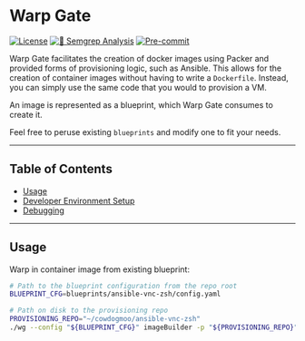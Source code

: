 # Warp Gate

[![License](https://img.shields.io/github/license/CowDogMoo/warpgate?label=License&style=flat&color=blue&logo=github)](https://github.com/CowDogMoo/warpgate/blob/main/LICENSE)
[![🚨 Semgrep Analysis](https://github.com/CowDogMoo/warpgate/actions/workflows/semgrep.yaml/badge.svg)](https://github.com/CowDogMoo/warpgate/actions/workflows/semgrep.yaml)
[![Pre-commit](https://github.com/CowDogMoo/warpgate/actions/workflows/pre-commit.yaml/badge.svg)](https://github.com/CowDogMoo/warpgate/actions/workflows/pre-commit.yaml)

Warp Gate facilitates the creation of docker images using Packer and
provided forms of provisioning logic, such as Ansible. This allows
for the creation of container images without having to write a
`Dockerfile`. Instead, you can simply use the same code that
you would to provision a VM.

An image is represented as a blueprint, which Warp Gate consumes
to create it.

Feel free to peruse existing `blueprints` and modify one to fit
your needs.

---

## Table of Contents

- [Usage](#usage)
- [Developer Environment Setup](docs/dev.md)
- [Debugging](docs/debug.md)

---

## Usage

Warp in container image from existing blueprint:

```bash
# Path to the blueprint configuration from the repo root
BLUEPRINT_CFG=blueprints/ansible-vnc-zsh/config.yaml

# Path on disk to the provisioning repo
PROVISIONING_REPO="~/cowdogmoo/ansible-vnc-zsh"
./wg --config "${BLUEPRINT_CFG}" imageBuilder -p "${PROVISIONING_REPO}"
```
